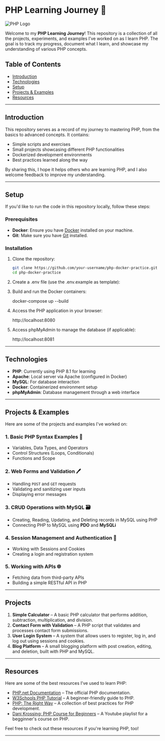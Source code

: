 # PHP Learning Journey 🚀

![PHP Logo](https://www.php.net/images/logos/php-logo.svg)

Welcome to my **PHP Learning Journey**! This repository is a collection of all the projects, experiments, and examples I’ve worked on as I learn PHP. The goal is to track my progress, document what I learn, and showcase my understanding of various PHP concepts.

## Table of Contents

- [Introduction](#introduction)
- [Technologies](#technologies)
- [Setup](#setup)
- [Projects & Examples](#projects--examples)
- [Resources](#resources)

---

## Introduction

This repository serves as a record of my journey to mastering PHP, from the basics to advanced concepts. It contains:

- Simple scripts and exercises
- Small projects showcasing different PHP functionalities
- Dockerized development environments
- Best practices learned along the way

By sharing this, I hope it helps others who are learning PHP, and I also welcome feedback to improve my understanding.

---

## Setup

If you'd like to run the code in this repository locally, follow these steps:

### Prerequisites

- **Docker**: Ensure you have [Docker](https://www.docker.com/) installed on your machine.
- **Git**: Make sure you have [Git](https://git-scm.com/) installed.

### Installation

1. Clone the repository:

   ```bash
   git clone https://github.com/your-username/php-docker-practice.git
   cd php-docker-practice

2. Create a .env file (use the .env.example as template):

3. Build and run the Docker containers:

    docker-compose up --build

4. Access the PHP application in your browser:

    http://localhost:8080

5. Access phpMyAdmin to manage the database (if applicable):

    http://localhost:8081

---

## Technologies

- **PHP**: Currently using PHP 8.1 for learning
- **Apache**: Local server via Apache (configured in Docker)
- **MySQL**: For database interaction
- **Docker**: Containerized environment setup
- **phpMyAdmin**: Database management through a web interface

---

## Projects & Examples

Here are some of the projects and examples I've worked on:

### 1. Basic PHP Syntax Examples 📝

- Variables, Data Types, and Operators
- Control Structures (Loops, Conditionals)
- Functions and Scope

### 2. Web Forms and Validation 🖊️

- Handling `POST` and `GET` requests
- Validating and sanitizing user inputs
- Displaying error messages

### 3. CRUD Operations with MySQL 🗃️

- Creating, Reading, Updating, and Deleting records in MySQL using PHP
- Connecting PHP to MySQL using **PDO** and **MySQLi**

### 4. Session Management and Authentication 🔑

- Working with Sessions and Cookies
- Creating a login and registration system

### 5. Working with APIs 🌐

- Fetching data from third-party APIs
- Building a simple RESTful API in PHP

---

## Projects

1. **Simple Calculator** – A basic PHP calculator that performs addition, subtraction, multiplication, and division.
2. **Contact Form with Validation** – A PHP script that validates and processes contact form submissions.
3. **User Login System** – A system that allows users to register, log in, and log out using sessions and cookies.
4. **Blog Platform** – A small blogging platform with post creation, editing, and deletion, built with PHP and MySQL.

---

## Resources

Here are some of the best resources I've used to learn PHP:

- [PHP.net Documentation](https://www.php.net/docs.php) – The official PHP documentation.
- [W3Schools PHP Tutorial](https://www.w3schools.com/php/) – A beginner-friendly guide to PHP.
- [PHP: The Right Way](https://phptherightway.com/) – A collection of best practices for PHP development.
- [Dani Krossing: PHP Course for Beginners](https://www.youtube.com/playlist?list=PL0eyrZgxdwhwwQQZA79OzYwl5ewA7HQih) – A Youtube playlist for a begginner's course on PHP.

Feel free to check out these resources if you're learning PHP, too!

---
